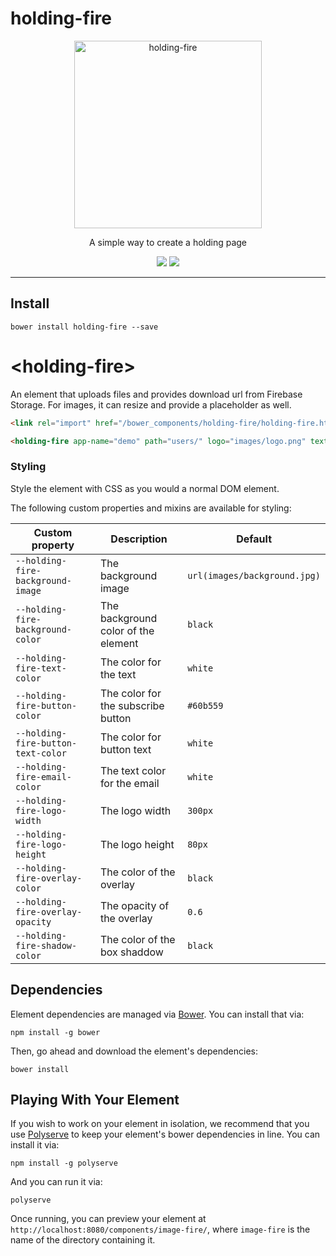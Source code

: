 # holding-fire

<p align="center">
  <img alt="holding-fire" src="HoldingFire400.png" width="300">
</p>

<p align="center">
A simple way to create a holding page
</p>

<p align="center">
  <a href="https://webcomponents.org/element/convoo/holding-fire"><img src="https://img.shields.io/badge/webcomponents.org-published-blue.svg"></a>
  <a href="https://gitter.im/convoo/general"><img src="https://img.shields.io/badge/gitter-join%20chat-brightgreen.svg"></a>
</p>

---

## Install 

```
bower install holding-fire --save
```

# \<holding-fire\>

An element that uploads files and provides download url from Firebase Storage. For images, it can resize and provide a placeholder as well.

```html
<link rel="import" href="/bower_components/holding-fire/holding-fire.html">
```
```html
<holding-fire app-name="demo" path="users/" logo="images/logo.png" text="Website coming soon! Subscribe to find out when we launch!" email="hello@convoo.me"></holding-fire>
```


### Styling

Style the element with CSS as you would a normal DOM element. 

The following custom properties and mixins are available for styling:

| Custom property | Description | Default |
| --- | --- | --- |
| `--holding-fire-background-image` | The background image | `url(images/background.jpg)` |
| `--holding-fire-background-color` | The background color of the element | `black` |
| `--holding-fire-text-color` | The color for the text  | `white` |
| `--holding-fire-button-color` | The color for the subscribe button | `#60b559` |
| `--holding-fire-button-text-color` | The color for button text | `white` |
| `--holding-fire-email-color` | The text color for the email | `white` |
| `--holding-fire-logo-width` | The logo width | `300px` |
| `--holding-fire-logo-height` | The logo height | `80px` |
| `--holding-fire-overlay-color` | The color of the overlay | `black` |
| `--holding-fire-overlay-opacity` | The opacity of the overlay | `0.6` |
| `--holding-fire-shadow-color` | The color of the box shaddow | `black` |

## Dependencies

Element dependencies are managed via [Bower](http://bower.io/). You can
install that via:

    npm install -g bower

Then, go ahead and download the element's dependencies:

    bower install


## Playing With Your Element

If you wish to work on your element in isolation, we recommend that you use
[Polyserve](https://github.com/PolymerLabs/polyserve) to keep your element's
bower dependencies in line. You can install it via:

    npm install -g polyserve

And you can run it via:

    polyserve

Once running, you can preview your element at
`http://localhost:8080/components/image-fire/`, where `image-fire` is the name of the directory containing it.
